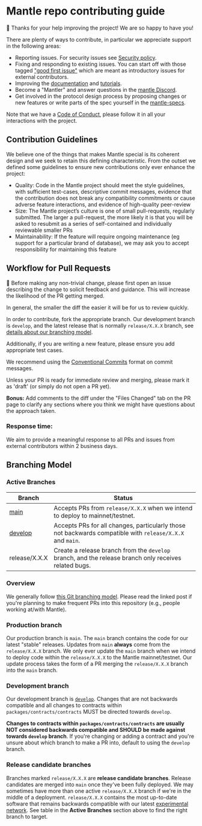 # Mantle repo contributing guide

🎈 Thanks for your help improving the project! We are so happy to have you!

There are plenty of ways to contribute, in particular we appreciate support in the following areas:

- Reporting issues. For security issues see [Security policy](https://github.com/mantlenetworkio/mantle/blob/main/SECURITY.md).
- Fixing and responding to existing issues. You can start off with those tagged ["good first issue"](https://github.com/mantlenetworkio/mantle/contribute) which are meant as introductory issues for external contributors.
- Improving the [documentation](https://github.com/mantlenetworkio/documents) and [tutorials](https://docs.mantle.xyz/network/for-devs/tutorials).
- Become a "Mantler" and answer questions in the [mantle Discord](https://discord.com/invite/0xMantle).
- Get involved in the protocol design process by proposing changes or new features or write parts of the spec yourself in the [mantle-specs](https://docs.mantle.xyz/network/intro/overview).

Note that we have a [Code of Conduct](https://github.com/mantlenetworkio/.github/blob/main/CODE_OF_CONDUCT.md), please follow it in all your interactions with the project.


## Contribution Guidelines

We believe one of the things that makes Mantle special is its coherent design and we seek to retain this defining characteristic. From the outset we defined some guidelines to ensure new contributions only ever enhance the project:

- Quality: Code in the Mantle project should meet the style guidelines, with sufficient test-cases, descriptive commit messages, evidence that the contribution does not break any compatibility commitments or cause adverse feature interactions, and evidence of high-quality peer-review
- Size: The Mantle project’s culture is one of small pull-requests, regularly submitted. The larger a pull-request, the more likely it is that you will be asked to resubmit as a series of self-contained and individually reviewable smaller PRs
- Maintainability: If the feature will require ongoing maintenance (eg support for a particular brand of database), we may ask you to accept responsibility for maintaining this feature



## Workflow for Pull Requests

🚨 Before making any non-trivial change, please first open an issue describing the change to solicit feedback and guidance. This will increase the likelihood of the PR getting merged.

In general, the smaller the diff the easier it will be for us to review quickly.

In order to contribute, fork the appropriate branch. Our development branch is `develop`, and the latest release that is normally `release/X.X.X` branch, see [details about our branching model](https://github.com/mantlenetworkio/mantle/blob/main/CONTRIBUTING.md#branching-model-and-releases).

Additionally, if you are writing a new feature, please ensure you add appropriate test cases.

We recommend using the [Conventional Commits](https://www.conventionalcommits.org/en/v1.0.0/) format on commit messages.

Unless your PR is ready for immediate review and merging, please mark it as 'draft' (or simply do not open a PR yet).

**Bonus:** Add comments to the diff under the "Files Changed" tab on the PR page to clarify any sections where you think we might have questions about the approach taken.

### Response time:
We aim to provide a meaningful response to all PRs and issues from external contributors within 2 business days.


## Branching Model

### Active Branches

| Branch                                                              | Status                                                                                                    |
|---------------------------------------------------------------------|-----------------------------------------------------------------------------------------------------------|
| [main](https://github.com/mantlenetworkio/mantle/tree/main/)        | Accepts PRs from `release/X.X.X` when we intend to deploy to mainnet/testnet.                             |
| [develop](https://github.com/mantlenetworkio/mantle/tree/develop/)  | Accepts PRs for all changes, particularly those not backwards compatible with `release/X.X.X` and `main`. |
| release/X.X.X                                                       | Create a release branch from the `develop` branch, and the release branch only receives related bugs.     |


### Overview

We generally follow [this Git branching model](https://nvie.com/posts/a-successful-git-branching-model/).
Please read the linked post if you're planning to make frequent PRs into this repository (e.g., people working at/with Mantle).

### Production branch

Our production branch is `main`.
The `main` branch contains the code for our latest "stable" releases.
Updates from `main` **always** come from the `release/X.X.X` branch.
We only ever update the `main` branch when we intend to deploy code within the `release/X.X.X` to the Mantle mainnet/testnet.
Our update process takes the form of a PR merging the `release/X.X.X` branch into the `main` branch.

### Development branch

Our development branch is [`develop`](https://github.com/mantlenetworkio/mantle/tree/develop/).
Changes that are not backwards compatible and all changes to contracts within `packages/contracts/contracts` MUST be directed towards `develop`.

**Changes to contracts within `packages/contracts/contracts` are usually NOT considered backwards compatible and SHOULD be made against towards `develop` branch**.
If you're changing or adding a contract and you're unsure about which branch to make a PR into, default to using the `develop` branch.

### Release candidate branches

Branches marked `release/X.X.X` are **release candidate branches**.
Release candidates are merged into `main` once they've been fully deployed.
We may sometimes have more than one active `release/X.X.X` branch if we're in the middle of a deployment.
`release/X.X.X` contains the most up-to-date software that remains backwards compatible with our latest [experimental network](https://docs.mantle.xyz/network/intro/quick-start).
See table in the **Active Branches** section above to find the right branch to target.
